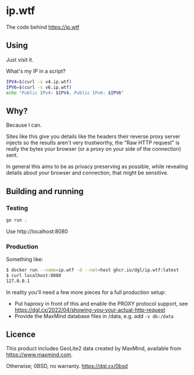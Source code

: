 # ip.wtf

The code behind https://ip.wtf

## Using

Just visit it.

What's my IP in a script?
```sh
IPV4=$(curl -s v4.ip.wtf)
IPV6=$(curl -s v6.ip.wtf)
echo "Public IPv4: $IPV4, Public IPv6: $IPV6"
```

## Why?

Because I can.

Sites like this give you details like the headers their reverse proxy server
injects so the results aren't very trustworthy, the "Raw HTTP request" is really
the bytes your browser (or a proxy on your side of the connection) sent.

In general this aims to be as privacy preserving as possible, while revealing
details about your browser and connection, that might be sensitive.

## Building and running

### Testing

```sh
go run .
```

Use http://localhost:8080

### Production

Something like:

```sh
$ docker run --name=ip.wtf -d --net=host ghcr.io/dgl/ip.wtf:latest
$ curl localhost:8080
127.0.0.1
```

In reality you'll need a few more pieces for a full production setup:

- Put haproxy in front of this and enable the PROXY
  protocol support, see
  https://dgl.cx/2022/04/showing-you-your-actual-http-request
- Provide the MaxMind database files in /data, e.g. add `-v db:/data`

## Licence

This product includes GeoLite2 data created by MaxMind, available from
<a href="https://www.maxmind.com">https://www.maxmind.com</a>.

Otherwise; 0BSD, no warranty. https://dgl.cx/0bsd
